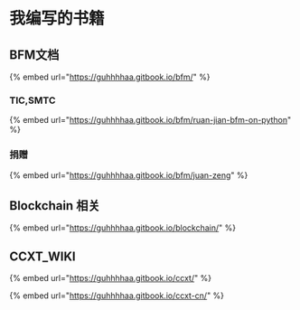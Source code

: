 # 我编写的书籍

## BFM文档

{% embed url="https://guhhhhaa.gitbook.io/bfm/" %}

### TIC,SMTC

{% embed url="https://guhhhhaa.gitbook.io/bfm/ruan-jian-bfm-on-python" %}

### 捐赠

{% embed url="https://guhhhhaa.gitbook.io/bfm/juan-zeng" %}

## Blockchain 相关

{% embed url="https://guhhhhaa.gitbook.io/blockchain/" %}

## CCXT\_WIKI

{% embed url="https://guhhhhaa.gitbook.io/ccxt/" %}

{% embed url="https://guhhhhaa.gitbook.io/ccxt-cn/" %}



